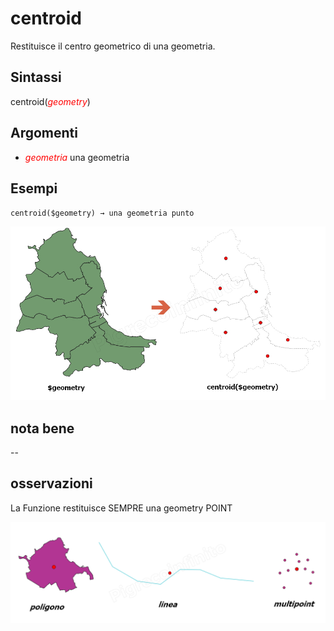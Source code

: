 # centroid

Restituisce il centro geometrico di una geometria.

## Sintassi

centroid(*<span style="color:red;">geometry</span>*)

## Argomenti

* *<span style="color:red;">geometria</span>* una geometria

## Esempi

`centroid($geometry) → una geometria punto`

![](/img/geometria/centroid/centroid1.png)

## nota bene

--

## osservazioni

La Funzione restituisce SEMPRE una geometry POINT

![](/img/geometria/centroid/centroid2.png)
